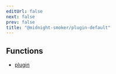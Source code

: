 ```yaml
---
editUrl: false
next: false
prev: false
title: "@midnight-smoker/plugin-default"
---
```


## Functions

- [plugin](/api/midnight-smoker/plugin-default/functions/plugin/)
